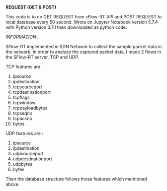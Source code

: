 <p><strong>REQUEST (GET &amp; POST)</strong></p>
<p>This code is to do GET REQUEST from sFlow-RT API and POST REQUEST to local database every 60 second. Wrote on Jupyter Notebook version 5.7.4 with Python version 3.7.1 then downloaded as python code.</p>
<p><em>INFORMATION :</em></p>
<p>SFlow-RT implemented in SDN Network to collect the sample packet data in the network. In order to analyze the captured packet data, I made 2 flows in the SFlow-RT server, TCP and UDP.</p>
<p>TCP features are :</p>
<ol>
<li>ipsource</li>
<li>ipdestination</li>
<li>tcpsourceport</li>
<li>tcpdestinationport</li>
<li>tcpflags</li>
<li>tcpwindow</li>
<li>tcppayloadbytes</li>
<li>tcpseqno</li>
<li>tcpackno</li>
<li>bytes</li>
</ol>
<p>UDP features are :</p>
<ol>
<li>ipsource</li>
<li>ipdestination</li>
<li>udpsourceport</li>
<li>udpdestinationport</li>
<li>udpbytes</li>
<li>bytes</li>
</ol>
<p>Then the database structure follows those features which mentioned above.&nbsp;</p>
<p>&nbsp;</p>
<p>&nbsp;&nbsp;</p>
